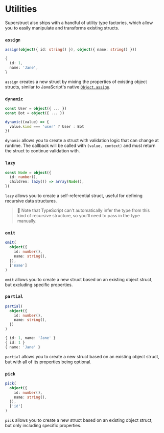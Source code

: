 # Utilities

Superstruct also ships with a handful of utility type factories, which allow you to easily manipulate and transforms existing structs.

### `assign`

```ts
assign(object({ id: string() }), object({ name: string() }))
```

```ts
{
  id: 1,
  name: 'Jane',
}
```

`assign` creates a new struct by mixing the properties of existing object structs, similar to JavaScript's native [`Object.assign`](https://developer.mozilla.org/en-US/docs/Web/JavaScript/Reference/Global_Objects/Object/assign).

### `dynamic`

```ts
const User = object({ ... })
const Bot = object({ ... })

dynamic((value) => {
  value.kind === 'user' ? User : Bot
})
```

`dynamic` allows you to create a struct with validation logic that can change at runtime. The callback will be called with `(value, context)` and must return the struct to continue validation with.

### `lazy`

```ts
const Node = object({
  id: number(),
  children: lazy(() => array(Node)),
})
```

`lazy` allows you to create a self-referential struct, useful for defining recursive data structures.

> 🤖 Note that TypeScript can't automatically infer the type from this kind of recursive structure, so you'll need to pass in the type manually.

### `omit`

```ts
omit(
  object({
    id: number(),
    name: string(),
  }),
  ['name']
)
```

`omit` allows you to create a new struct based on an existing object struct, but excluding specific properties.

### `partial`

```ts
partial(
  object({
    id: number(),
    name: string(),
  })
)
```

```ts
{ id: 1, name: 'Jane' }
{ id: 1 }
{ name: 'Jane' }
```

`partial` allows you to create a new struct based on an existing object struct, but with all of its properties being optional.

### `pick`

```ts
pick(
  object({
    id: number(),
    name: string(),
  }),
  ['id']
)
```

`pick` allows you to create a new struct based on an existing object struct, but only including specific properties.
